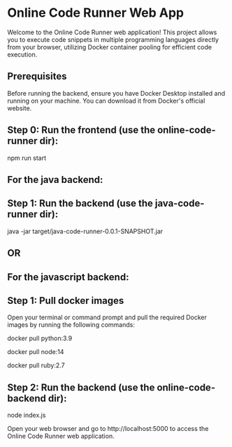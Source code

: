 # Online Code Runner Web App

Welcome to the Online Code Runner web application! This project allows you to execute code snippets in multiple programming languages directly from your browser, utilizing Docker container pooling for efficient code execution.

## Prerequisites
Before running the backend, ensure you have Docker Desktop installed and running on your machine. You can download it from Docker's official website.

## Step 0: Run the frontend (use the online-code-runner dir):

npm run start

## For the java backend:
## Step 1: Run the backend (use the java-code-runner dir):

java -jar target/java-code-runner-0.0.1-SNAPSHOT.jar


## OR


## For the javascript backend:
## Step 1: Pull docker images

Open your terminal or command prompt and pull the required Docker images by running the following commands:

docker pull python:3.9 

docker pull node:14 

docker pull ruby:2.7

## Step 2: Run the backend (use the online-code-backend dir):

node index.js




Open your web browser and go to http://localhost:5000 to access the Online Code Runner web application.
